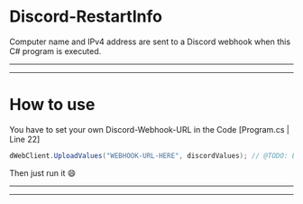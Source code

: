 # Discord-RestartInfo
Computer name and IPv4 address are sent to a Discord webhook when this C# program is executed.

---
---

# How to use
You have to set your own Discord-Webhook-URL in the Code [Program.cs | Line 22]
```c#
dWebClient.UploadValues("WEBHOOK-URL-HERE", discordValues); // @TODO: Edit Webhook-URL
```

Then just run it :smile:

---
---

